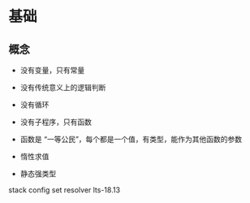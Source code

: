 # 基础

## 概念

+ 没有变量，只有常量
+ 没有传统意义上的逻辑判断
+ 没有循环
+ 没有子程序，只有函数
+ 函数是 “一等公民”，每个都是一个值，有类型，能作为其他函数的参数

+ 惰性求值
+ 静态强类型


stack config set resolver lts-18.13
